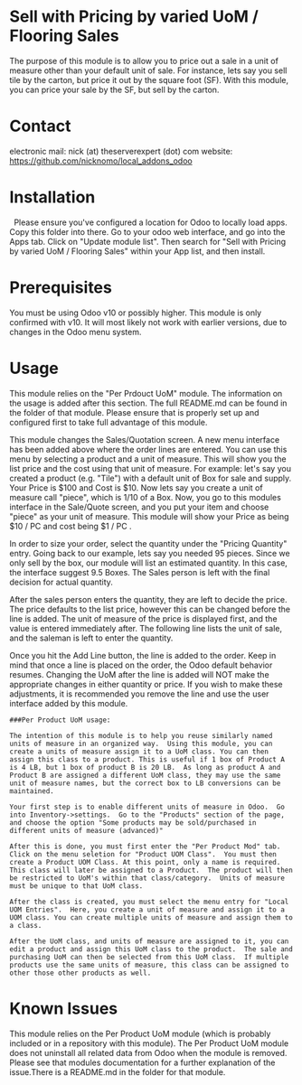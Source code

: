 # Sell with Pricing by varied UoM / Flooring Sales
   The purpose of this module is to allow you to price out a sale in a unit of measure other than your default unit of sale.  For instance, lets say you sell tile by the carton, but price it out by the square foot (SF).  With this module, you can price your sale by the SF, but sell by the carton.

# Contact

   electronic mail: nick (at) theserverexpert (dot) com
   website: https://github.com/nicknomo/local_addons_odoo

# Installation

   Please ensure you've configured a location for Odoo to locally load apps.  Copy this folder into there. Go to your odoo web interface, and go into the Apps tab. Click on "Update module list". Then search for "Sell with Pricing by varied UoM / Flooring Sales" within your App list, and then install.

# Prerequisites

   You must be using Odoo v10 or possibly higher.  This module is only confirmed with v10. It will most likely not work with earlier versions, due to changes in the Odoo menu system.  

# Usage

   This module relies on the "Per Prdouct UoM" module. The information on the usage is added after this section. The full README.md can be found in the folder of that module. Please ensure that is properly set up and configured first to take full advantage of this module.
   
   This module changes the Sales/Quotation screen.  A new menu interface has been added above where the order lines are entered.  You can use this menu by selecting a product and a unit of measure.  This will show you the list price and the cost using that unit of measure.  For example: let's say you created a product (e.g. "Tile") with a default unit of Box for sale and supply.  Your Price is $100 and Cost is $10.  Now lets say you create a unit of measure call "piece", which is 1/10 of a Box.  Now, you go to this modules interface in the Sale/Quote screen, and you put your item and choose "piece" as your unit of measure.  This module will show your Price as being $10 / PC and cost being $1 / PC .
   
   In order to size your order, select the quantity under the "Pricing Quantity" entry.  Going back to our example, lets say you needed 95 pieces.  Since we only sell by the box, our module will list an estimated quantity. In this case, the interface suggest 9.5 Boxes.  The Sales person is left with the final decision for actual quantity.
   
   After the sales person enters the quantity, they are left to decide the price. The price defaults to the list price, however this can be changed before the line is added.  The unit of measure of the price is displayed first, and the value is entered immediately after.  The following line lists the unit of sale, and the saleman is left to enter the quantity.  
   
   Once you hit the Add Line button, the line is added to the order.  Keep in mind that once a line is placed on the order, the Odoo default behavior resumes.  Changing the UoM after the line is added will NOT make the appropriate changes in either quantity or price. If you wish to make these adjustments, it is recommended you remove the line and use the user interface added by this module.
   
   

    ###Per Product UoM usage:
   
    The intention of this module is to help you reuse similarly named units of measure in an organized way.  Using this module, you can create a units of measure assign it to a UoM class. You can then assign this class to a product. This is useful if 1 box of Product A is 4 LB, but 1 box of product B is 20 LB.  As long as product A and Product B are assigned a different UoM class, they may use the same unit of measure names, but the correct box to LB conversions can be maintained.
   
    Your first step is to enable different units of measure in Odoo.  Go into Inventory->settings.  Go to the "Products" section of the page, and choose the option "Some products may be sold/purchased in different units of measure (advanced)"

    After this is done, you must first enter the "Per Product Mod" tab.  Click on the menu seletion for "Product UOM Class".  You must then create a Product UOM Class. At this point, only a name is required. This class will later be assigned to a Product.  The product will then be restricted to UoM's within that class/category.  Units of measure must be unique to that UoM class. 

    After the class is created, you must select the menu entry for "Local UOM Entries".  Here, you create a unit of measure and assign it to a UOM class. You can create multiple units of measure and assign them to a class.  

    After the UoM class, and units of measure are assigned to it, you can edit a product and assign this UoM class to the product.  The sale and purchasing UoM can then be selected from this UoM class.  If multiple products use the same units of measure, this class can be assigned to other those other products as well.

# Known Issues
   
   This module relies on the Per Product UoM module (which is probably included or in a repository with this module).  The Per Product UoM module does not uninstall all related data from Odoo when the module is removed.  Please see that modules documentation for a further explanation of the issue.There is a README.md in the folder for that module.
     
